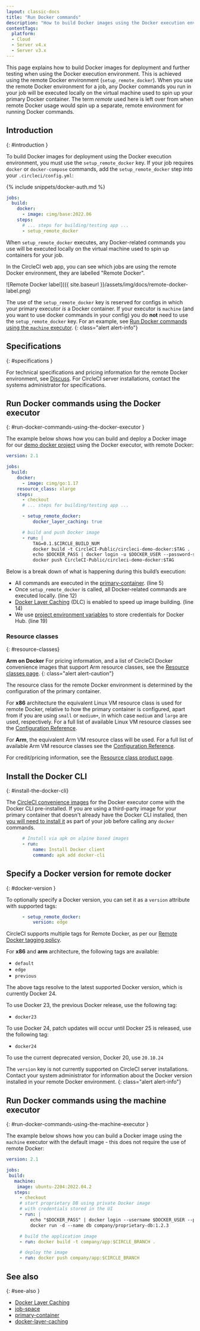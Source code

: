```yaml
---
layout: classic-docs
title: "Run Docker commands"
description: "How to build Docker images using the Docker execution environment"
contentTags:
  platform:
  - Cloud
  - Server v4.x
  - Server v3.x
---
```


This page explains how to build Docker images for deployment and further testing when using the Docker execution environment. This is achieved using the remote Docker environment (`setup_remote_docker`). When you use the remote Docker environment for a job, any Docker commands you run in your job will be executed locally on the virtual machine used to spin up your primary Docker container. The term _remote_ used here is left over from when remote Docker usage would spin up a separate, remote environment for running Docker commands.

## Introduction
{: #introduction }

To build Docker images for deployment using the Docker execution environment, you must use the `setup_remote_docker` key. If your job requires `docker` or `docker-compose` commands, add the `setup_remote_docker` step into your `.circleci/config.yml`:

{% include snippets/docker-auth.md %}

```yaml
jobs:
  build:
    docker:
      - image: cimg/base:2022.06
    steps:
      # ... steps for building/testing app ...
      - setup_remote_docker
```

When `setup_remote_docker` executes, any Docker-related commands you use will be executed locally on the virtual machine used to spin up containers for your job.

In the CircleCI web app, you can see which jobs are using the remote Docker environment, they are labelled "Remote Docker".

![Remote Docker label]({{ site.baseurl }}/assets/img/docs/remote-docker-label.png)

The use of the `setup_remote_docker` key is reserved for configs in which your primary executor _is_ a Docker container. If your executor is `machine` (and you want to use docker commands in your config) you do **not** need to use the `setup_remote_docker` key. For an example, see [Run Docker commands using the `machine` executor](#run-docker-commands-using-the-machine-executor).
{: class="alert alert-info"}

## Specifications
{: #specifications }

For technical specifications and pricing information for the remote Docker environment, see [Discuss](https://discuss.circleci.com/t/changes-to-remote-docker-reporting-pricing/47759). For CircleCI server installations, contact the systems administrator for specifications.

## Run Docker commands using the Docker executor
{: #run-docker-commands-using-the-docker-executor }

The example below shows how you can build and deploy a Docker image for our [demo docker project](https://github.com/CircleCI-Public/circleci-demo-docker) using the Docker executor, with remote Docker:

```yml
version: 2.1

jobs:
  build:
    docker:
      - image: cimg/go:1.17
    resource_class: xlarge
    steps:
      - checkout
      # ... steps for building/testing app ...

      - setup_remote_docker:
          docker_layer_caching: true

      # build and push Docker image
      - run: |
          TAG=0.1.$CIRCLE_BUILD_NUM
          docker build -t CircleCI-Public/circleci-demo-docker:$TAG .
          echo $DOCKER_PASS | docker login -u $DOCKER_USER --password-stdin
          docker push CircleCI-Public/circleci-demo-docker:$TAG
```

Below is a break down of what is happening during this build’s execution:

* All commands are executed in the [primary-container](/docs/glossary/#primary-container). (line 5)
* Once `setup_remote_docker` is called, all Docker-related commands are executed locally. (line 12)
* [Docker Layer Caching](/docs/glossary/#docker-layer-caching) (DLC) is enabled to speed up image building. (line 14)
* We use [project environment variables](/docs/set-environment-variable/#set-an-environment-variable-in-a-project) to store credentials for Docker Hub. (line 19)

### Resource classes
{: #resource-classes}

**Arm on Docker** For pricing information, and a list of CircleCI Docker convenience images that support Arm resource classes, see the [Resource classes page](https://circleci.com/product/features/resource-classes/).
{: class="alert alert-caution"}

The resource class for the remote Docker environment is determined by the configuration of the primary container.

For **x86** architecture the equivalent Linux VM resource class is used for remote Docker, relative to how the primary container is configured, apart from if you are using `small` or `medium+`, in which case `medium` and `large` are used, respectively. For a full list of available Linux VM resource classes see the [Configuration Reference](/docs/configuration-reference/#linuxvm-execution-environment).

For **Arm**, the equivalent Arm VM resource class will be used. For a full list of available Arm VM resource classes see the [Configuration Reference](/docs/configuration-reference/#arm-execution-environment).

For credit/pricing information, see the [Resource class product page](https://circleci.com/product/features/resource-classes/).

## Install the Docker CLI
{: #install-the-docker-cli}

The [CircleCI convenience images]({{site.baseurl}}/circleci-images/) for the Docker executor come with the Docker CLI pre-installed. If you are using a third-party image for your primary container that doesn't already have the Docker CLI installed, then [you will need to install it](https://docs.docker.com/install/#supported-platforms) as part of your job before calling any `docker` commands.

```yml
      # Install via apk on alpine based images
      - run:
          name: Install Docker client
          command: apk add docker-cli
```

## Specify a Docker version for remote docker
{: #docker-version }

To optionally specify a Docker version, you can set it as a `version` attribute with supported tags:

```yml
      - setup_remote_docker:
          version: edge
```

CircleCI supports multiple tags for Remote Docker, as per our [Remote Docker tagging policy]({{site.baseurl}}/remote-docker-images-support-policy/#tagging).

For **x86** and **arm** architecture, the following tags are available:
- `default`
- `edge`
- `previous`

The above tags resolve to the latest supported Docker version, which is currently Docker 24.

To use Docker 23, the previous Docker release, use the following tag:
- `docker23`

To use Docker 24, patch updates will occur until Docker 25 is released, use the following tag:
- `docker24`

To use the current deprecated version, Docker 20, use `20.10.24`

The `version` key is not currently supported on CircleCI server installations. Contact your system administrator for information about the Docker version installed in your remote Docker environment.
{: class="alert alert-info"}

## Run Docker commands using the machine executor
{: #run-docker-commands-using-the-machine-executor }

The example below shows how you can build a Docker image using the `machine` executor with the default image - this does not require the use of remote Docker:

```yaml
version: 2.1

jobs:
 build:
   machine:
    image: ubuntu-2204:2022.04.2
   steps:
     - checkout
     # start proprietary DB using private Docker image
     # with credentials stored in the UI
     - run: |
         echo "$DOCKER_PASS" | docker login --username $DOCKER_USER --password-stdin
         docker run -d --name db company/proprietary-db:1.2.3

     # build the application image
     - run: docker build -t company/app:$CIRCLE_BRANCH .

     # deploy the image
     - run: docker push company/app:$CIRCLE_BRANCH
```

## See also
{: #see-also }

* [Docker Layer Caching](/docs/docker-layer-caching/)
* [job-space](/docs/glossary/#job-space)
* [primary-container](/docs/glossary/#primary-container)
* [docker-layer-caching](/docs/glossary/#docker-layer-caching)
